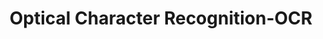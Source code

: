 ---
title: "Optical Character Recognition-OCR"

categories: ['']

tags: ['Optical', 'Character', 'Recognition', 'OCR']

arwords: 'التعرف الآلي على الكتابة'
arwords2: 'التعرف الضوئي على المحارف'

arexps: []

enwords: ['Optical Character Recognition-OCR']

enexps: []

arlexicons: 'ع'

enlexicons: 'O'

authors: ['Ruqayya Roshdy']

translators: ['']

citations: 'مقدمة في حوسبة اللغة العربية'

sources: 'مركز الملك عبدالله بن عبدالعزيز الدولي لخدمة اللغة العربية'

word: "true"

slug: ""
---